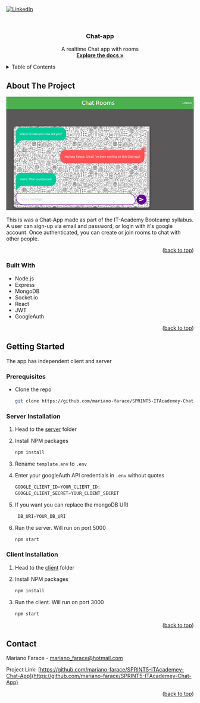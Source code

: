 <div id="top"></div>


<!-- PROJECT SHIELDS -->
<!--
*** I'm using markdown "reference style" links for readability.
*** Reference links are enclosed in brackets [ ] instead of parentheses ( ).
*** See the bottom of this document for the declaration of the reference variables
*** for contributors-url, forks-url, etc. This is an optional, concise syntax you may use.
*** https://www.markdownguide.org/basic-syntax/#reference-style-links
-->

[![LinkedIn][linkedin-shield]](https://www.linkedin.com/in/mariano-farace/)


<!-- PROJECT LOGO -->
<br />
<div align="center">


<h3 align="center">Chat-app</h3>

  <p align="center">
    A realtime Chat app with rooms
    <br />
    <a href="https://github.com/mariano-farace/SPRINT5-ITAcademey-Chat-App"><strong>Explore the docs »</strong></a>
  </p>
</div>



<!-- TABLE OF CONTENTS -->
<details>
  <summary>Table of Contents</summary>
  <ol>
    <li>
      <a href="#about-the-project">About The Project</a>
      <ul>
        <li><a href="#built-with">Built With</a></li>
      </ul>
    </li>
    <li>
      <a href="#getting-started">Getting Started</a>
      <ul>
        <li><a href="#prerequisites">Prerequisites</a></li>
        <li><a href="#installation">Installation</a></li>
      </ul>
    </li>
    <li><a href="#usage">Usage</a></li>
    <li><a href="#roadmap">Roadmap</a></li>
    <li><a href="#contributing">Contributing</a></li>
    <li><a href="#license">License</a></li>
    <li><a href="#contact">Contact</a></li>
    <li><a href="#acknowledgments">Acknowledgments</a></li>
  </ol>
</details>



<!-- ABOUT THE PROJECT -->
## About The Project


![Chat-app](client/public/Screenshot.png)

This is was a Chat-App made as part of the IT-Academy Bootcamp syllabus. A user can sign-up via email and password, or login with it's google account. Once authenticated, you can create or join rooms to chat with other people.  


<p align="right">(<a href="#top">back to top</a>)</p>



### Built With


* Node.js
* Express
* MongoDB
* Socket.io
* React
* JWT
* GoogleAuth

<p align="right">(<a href="#top">back to top</a>)</p>



<!-- GETTING STARTED -->
## Getting Started

The app has independent client and server 

### Prerequisites

* Clone the repo
   ```sh
   git clone https://github.com/mariano-farace/SPRINT5-ITAcademey-Chat-App
   ```

### Server Installation

1. Head to the [server](https://github.com/mariano-farace/SPRINT5-ITAcademey-Chat-App/tree/main/server) folder

2. Install NPM packages
   ```sh
   npm install
   ```
3. Rename  `template.env` to `.env`
   
4. Enter your googleAuth API credentials in `.env` without quotes
   ```js
   GOOGLE_CLIENT_ID=YOUR_CLIENT_ID;
   GOOGLE_CLIENT_SECRET=YOUR_CLIENT_SECRET
   ```
5. If you want you can replace the mongoDB URI
   ```js
    DB_URI=YOUR_DB_URI
   ```   
5. Run the server. Will run on port 5000
   ```sh
   npm start
   ```

### Client Installation

1. Head to the [client](https://github.com/mariano-farace/SPRINT5-ITAcademey-Chat-App/tree/main/client) folder

2. Install NPM packages
   ```sh
   npm install
   ```

3. Run the client. Will run on port 3000
   ```sh
   npm start
   ```     


<p align="right">(<a href="#top">back to top</a>)</p>


<!-- CONTACT -->
## Contact

Mariano Farace - mariano_farace@hotmail.com

Project Link: [https://github.com/mariano-farace/SPRINT5-ITAcademey-Chat-App](https://github.com/mariano-farace/SPRINT5-ITAcademey-Chat-App)

<p align="right">(<a href="#top">back to top</a>)</p>



<!-- MARKDOWN LINKS & IMAGES -->
<!-- https://www.markdownguide.org/basic-syntax/#reference-style-links -->
[linkedin-shield]: https://img.shields.io/badge/-LinkedIn-black.svg?style=for-the-badge&logo=linkedin&colorB=555
[linkedin-url]: https://linkedin.com/in/linkedin_username
[product-screenshot]: images/screenshot.png
